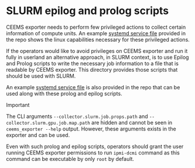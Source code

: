 # SLURM epilog and prolog scripts

CEEMS exporter needs to perform few privileged actions to collect certain information of 
compute units. An example [systemd service file](https://github.com/mahendrapaipuri/ceems/blob/main/build/package/ceems_exporter/ceems_exporter.service)
provided in the repo shows the linux capabilities necessary for these privileged actions. 

If the operators would like to avoid privileges on CEEMS exporter and run it fully in 
userland an alternative approach, in SLURM context, is to use Epilog and Prolog scripts 
to write the necessary job information to a file that is readable by CEEMS exporter. 
This directory provides those scripts that should be used with SLURM.

An example [systemd service file](https://github.com/mahendrapaipuri/ceems/blob/main/init/systemd/ceems_exporter_no_privs.service) 
is also provided in the repo that can be used along with these prolog and epilog scripts. 

> [!IMPORTANT]
> The CLI arguments `--collector.slurm.job.props.path` and `--collector.slurm.gpu.job.map.path` 
are hidden and cannot be seen in `ceems_exporter --help` output. However, these arguments 
exists in the exporter and can be used.

Even with such prolog and epilog scripts, operators should grant the user running CEEMS 
exporter permissions to run `ipmi-dcmi` command as this command can be executable by only 
`root` by default. 
